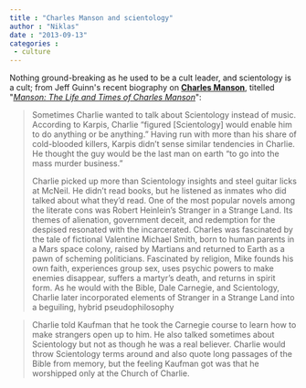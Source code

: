 ```yaml
---
title : "Charles Manson and scientology"
author : "Niklas"
date : "2013-09-13"
categories : 
 - culture
---
```


Nothing ground-breaking as he used to be a cult leader, and scientology is a cult; from Jeff Guinn's recent biography on **[Charles Manson](http://en.wikipedia.org/wiki/Charles_Manson)**, titelled "_[Manson: The Life and Times of Charles Manson](http://www.goodreads.com/book/show/16130503-manson)_":

> Sometimes Charlie wanted to talk about Scientology instead of music. According to Karpis, Charlie “figured \[Scientology\] would enable him to do anything or be anything.” Having run with more than his share of cold-blooded killers, Karpis didn’t sense similar tendencies in Charlie. He thought the guy would be the last man on earth “to go into the mass murder business.”
> 
> Charlie picked up more than Scientology insights and steel guitar licks at McNeil. He didn’t read books, but he listened as inmates who did talked about what they’d read. One of the most popular novels among the literate cons was Robert Heinlein’s Stranger in a Strange Land. Its themes of alienation, government deceit, and redemption for the despised resonated with the incarcerated. Charles was fascinated by the tale of fictional Valentine Michael Smith, born to human parents in a Mars space colony, raised by Martians and returned to Earth as a pawn of scheming politicians. Fascinated by religion, Mike founds his own faith, experiences group sex, uses psychic powers to make enemies disappear, suffers a martyr’s death, and returns in spirit form. As he would with the Bible, Dale Carnegie, and Scientology, Charlie later incorporated elements of Stranger in a Strange Land into a beguiling, hybrid pseudophilosophy

> Charlie told Kaufman that he took the Carnegie course to learn how to make strangers open up to him. He also talked sometimes about Scientology but not as though he was a real believer. Charlie would throw Scientology terms around and also quote long passages of the Bible from memory, but the feeling Kaufman got was that he worshipped only at the Church of Charlie.
